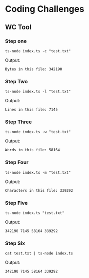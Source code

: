# Coding Challenges

## WC Tool

### Step one

```
ts-node index.ts -c "test.txt"
```

Output:
```
Bytes in this file: 342190
```

### Step Two

```
ts-node index.ts -l "test.txt"
```

Output:
```
Lines in this file: 7145
```

### Step Three
```
ts-node index.ts -w "test.txt"
```

Output:
```
Words in this file: 58164
```

### Step Four
```
ts-node index.ts -m "test.txt"
```
Output:
```
Characters in this file: 339292
```

### Step Five
```
ts-node index.ts "test.txt"
```
Output:
```
342190 7145 58164 339292
```


### Step Six
```
cat test.txt | ts-node index.ts
```
Output:
```
342190 7145 58164 339292
```
